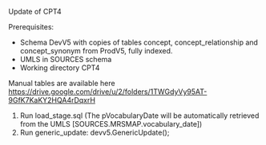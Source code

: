 Update of CPT4

Prerequisites:
- Schema DevV5 with copies of tables concept, concept_relationship and concept_synonym from ProdV5, fully indexed. 
- UMLS in SOURCES schema
- Working directory CPT4

Manual tables are available here https://drive.google.com/drive/u/2/folders/1TWGdyVy95AT-9GfK7KaKY2HQA4rDqxrH

1. Run load_stage.sql (The pVocabularyDate will be automatically retrieved from the UMLS [SOURCES.MRSMAP.vocabulary_date])
2. Run generic_update: devv5.GenericUpdate();
